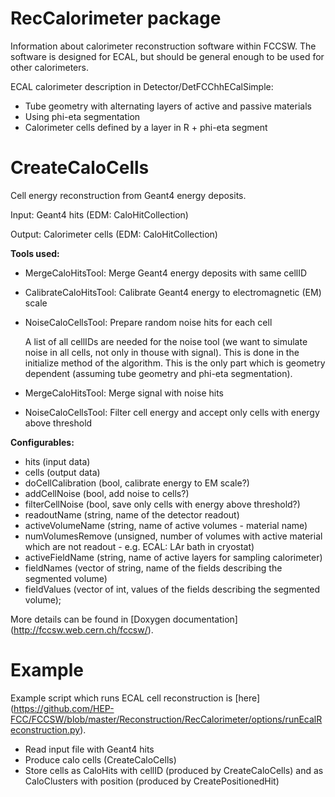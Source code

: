 RecCalorimeter package
===

Information about calorimeter reconstruction software within FCCSW. The software is designed for ECAL, but should be general enough to be used for other calorimeters.

ECAL calorimeter description in Detector/DetFCChhECalSimple:
* Tube geometry with alternating layers of active and passive materials
* Using phi-eta segmentation
* Calorimeter cells defined by a layer in R + phi-eta segment

# CreateCaloCells

Cell energy reconstruction from Geant4 energy deposits.

Input: Geant4 hits (EDM: CaloHitCollection)

Output: Calorimeter cells (EDM: CaloHitCollection)

**Tools used:**
* MergeCaloHitsTool: Merge Geant4 energy deposits with same cellID
* CalibrateCaloHitsTool: Calibrate Geant4 energy to electromagnetic (EM) scale
* NoiseCaloCellsTool: Prepare random noise hits for each cell

  A list of all cellIDs are needed for the noise tool (we want to simulate noise in all cells, not only in thouse with signal). This is done in the initialize method of the  algorithm. This is the only part which is geometry dependent (assuming tube geometry and phi-eta segmentation).
* MergeCaloHitsTool: Merge signal with noise hits
* NoiseCaloCellsTool: Filter cell energy and accept only cells with energy above threshold

**Configurables:**
* hits (input data)
* cells (output data)	
* doCellCalibration (bool, calibrate energy to EM scale?)
* addCellNoise (bool, add noise to cells?)
* filterCellNoise (bool, save only cells with energy above threshold?)
* readoutName (string, name of the detector readout)
* activeVolumeName (string, name of active volumes - material name)
* numVolumesRemove (unsigned, number of volumes with active material which are not readout - e.g. ECAL: LAr bath in cryostat)
* activeFieldName (string, name of active layers for sampling calorimeter)
* fieldNames (vector of string, name of the fields describing the segmented volume)
* fieldValues (vector of int, values of the fields describing the segmented volume);

More details can be found in [Doxygen documentation] (http://fccsw.web.cern.ch/fccsw/).

# Example

Example script which runs ECAL cell reconstruction is [here] (https://github.com/HEP-FCC/FCCSW/blob/master/Reconstruction/RecCalorimeter/options/runEcalReconstruction.py).
* Read input file with Geant4 hits
* Produce calo cells (CreateCaloCells)
* Store cells as CaloHits with cellID (produced by CreateCaloCells) and as CaloClusters with position (produced by CreatePositionedHit)
